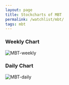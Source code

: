 ```yaml
---
layout: page
title: Stockcharts of MBT
permalink: /watchlist/mbt/
tags: mbt
---
```


### Weekly Chart
![MBT-weekly](http://www.marketwatch.com/kaavio.Webhost/charts/big.chart?nosettings=1&symb=MBT&uf=0&type=4&size=3&sid=10332447&style=1013&freq=2&time=12&ma=6&maval=20,50,200&lf=4&lf2=0&lf3=0&height=510&width=720&mocktick=1)

### Daily Chart
![MBT-daily](http://www.marketwatch.com/kaavio.Webhost/charts/big.chart?nosettings=1&symb=MBT&uf=7168&type=4&size=3&sid=10332447&style=1013&freq=1&time=8&ma=6&maval=20,50,200&lf=4&lf2=0&lf3=0&height=510&width=720&mocktick=1)

